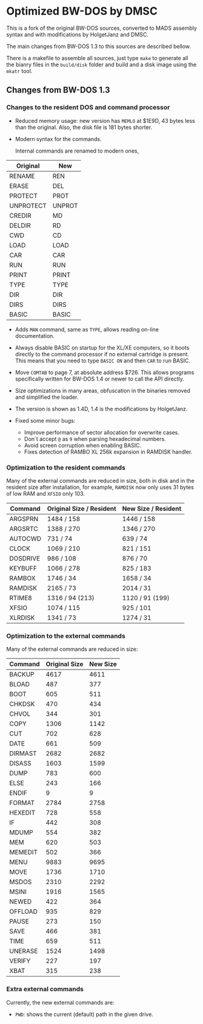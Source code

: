 Optimized BW-DOS by DMSC
========================

This is a fork of the original BW-DOS sources, converted to MADS assembly
syntax and with modifications by HolgetJanz and DMSC.

The main changes from BW-DOS 1.3 to this sources are described bellow.

There is a makefile to assemble all sources, just type `make` to generate all
the bianry files in the `build/disk` folder and build and a disk image using
the `mkatr` tool.

Changes from BW-DOS 1.3
-----------------------

### Changes to the resident DOS and command processor

* Reduced memory usage: new version has `MEMLO` at $1E9D, 43 bytes less than
  the original. Also, the disk file is 181 bytes shorter.

* Modern syntax for the commands.

  Internal commands are renamed to modern ones,

| Original  | New    |
| --------- | ------ |
| RENAME    | REN    |
| ERASE     | DEL    |
| PROTECT   | PROT   |
| UNPROTECT | UNPROT |
| CREDIR    | MD     |
| DELDIR    | RD     |
| CWD       | CD     |
| LOAD      | LOAD   |
| CAR       | CAR    |
| RUN       | RUN    |
| PRINT     | PRINT  |
| TYPE      | TYPE   |
| DIR       | DIR    |
| DIRS      | DIRS   |
| BASIC     | BASIC  |

* Adds `MAN` command, same as `TYPE`, allows reading on-line documentation.

* Always disable BASIC on startup for the XL/XE computers, so it boots directly
  to the command processor if no external cartridge is present. This means that
  you need to type `BASIC ON` and then `CAR` to run BASIC.

* Move `COMTAB` to page 7, at absolute address $726. This allows programs
  specifically written for BW-DOS 1.4 or newer to call the API directly.

* Size optimizations in many areas, obfuscation in the binaries removed and
  simplified the loader.

* The version is shown as 1.4D, 1.4 is the modifications by HolgetJanz.

* Fixed some minor bugs:
  * Improve performance of sector allocation for overwrite cases.
  * Don´t accept `@` as `9` when parsing hexadecimal numbers.
  * Avoid screen corruption when enabling BASIC.
  * Fixes detection of RAMBO XL 256k expansion in RAMDISK handler.

### Optimization to the resident commands

Many of the external commands are reduced in size, both in disk and in the
resident size after installation, for example, `RAMDISK` now only uses 31 bytes
of low RAM and `XFSIO` only 103.

| Command   | Original Size / Resident | New Size / Resident |
| --------- | ------------------------ | ------------------- |
| ARGSPRN   |        1484   /  158     |   1446   /   158    |
| ARGSRTC   |        1388   /  270     |   1346   /   270    |
| AUTOCWD   |         731   /   74     |    639   /    74    |
| CLOCK     |        1069   /  210     |    821   /   151    |
| DOSDRIVE  |         986   /  108     |    876   /    70    |
| KEYBUFF   |        1066   /  278     |    825   /   183    |
| RAMBOX    |        1746   /   34     |   1658   /    34    |
| RAMDISK   |        2165   /   73     |   2014   /    31    |
| RTIME8    |        1316   / 94 (213) |   1120   / 91 (199) |
| XFSIO     |        1074   /  115     |    925   /   101    |
| XLRDISK   |        1341   /   73     |   1274   /    31    |

### Optimization to the external commands

Many of the external commands are reduced in size:

| Command   | Original Size | New Size |
| --------- | ------------- | -------- |
| BACKUP    |     4617      |   4611   |
| BLOAD     |      487      |    377   |
| BOOT      |      605      |    511   |
| CHKDSK    |      470      |    434   |
| CHVOL     |      344      |    301   |
| COPY      |     1306      |   1142   |
| CUT       |      702      |    628   |
| DATE      |      661      |    509   |
| DIRMAST   |     2682      |   2682   |
| DISASS    |     1603      |   1599   |
| DUMP      |      783      |    600   |
| ELSE      |      243      |    166   |
| ENDIF     |        9      |      9   |
| FORMAT    |     2784      |   2758   |
| HEXEDIT   |      728      |    558   |
| IF        |      442      |    308   |
| MDUMP     |      554      |    382   |
| MEM       |      620      |    503   |
| MEMEDIT   |      502      |    366   |
| MENU      |     9883      |   9695   |
| MOVE      |     1736      |   1710   |
| MSDOS     |     2310      |   2292   |
| MSINI     |     1916      |   1565   |
| NEWED     |      422      |    364   |
| OFFLOAD   |      935      |    829   |
| PAUSE     |      273      |    150   |
| SAVE      |      466      |    381   |
| TIME      |      659      |    511   |
| UNERASE   |     1524      |   1498   |
| VERIFY    |      227      |    197   |
| XBAT      |      315      |    238   |

### Extra external commands

Currently, the new external commands are:

* `PWD`: shows the current (default) path in the given drive.


